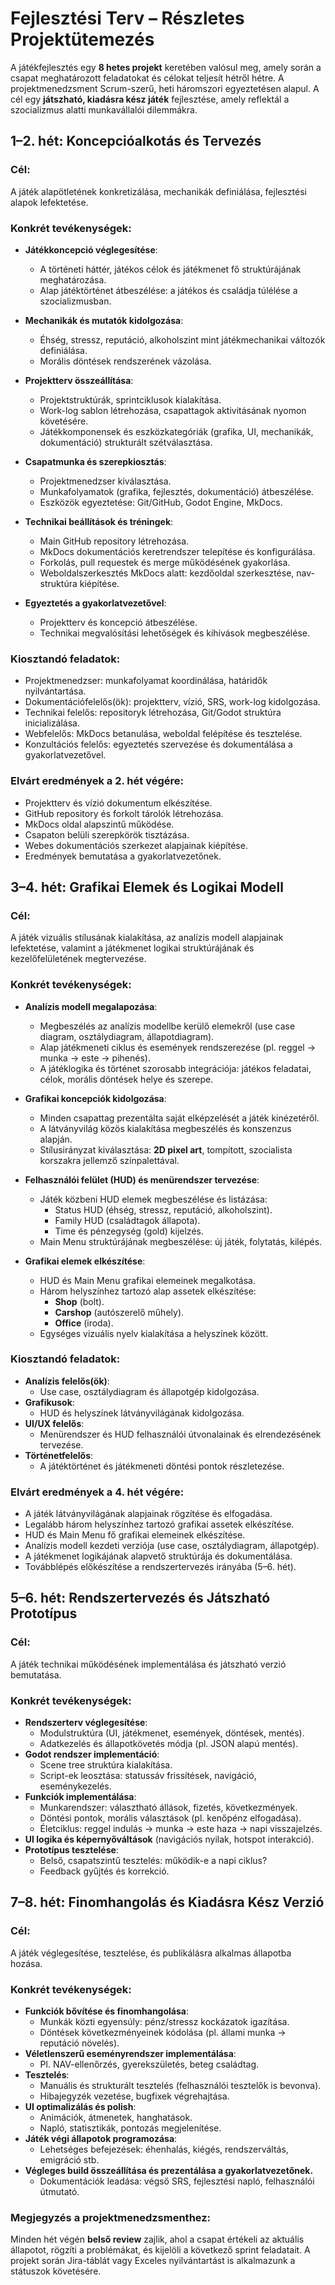 # Fejlesztési Terv – Részletes Projektütemezés

A játékfejlesztés egy **8 hetes projekt** keretében valósul meg, amely során a csapat meghatározott feladatokat és célokat teljesít hétről hétre. A projektmenedzsment Scrum-szerű, heti háromszori egyeztetésen alapul. A cél egy **játszható, kiadásra kész játék** fejlesztése, amely reflektál a szocializmus alatti munkavállalói dilemmákra.

## 1–2. hét: **Koncepcióalkotás és Tervezés**

### Cél:

A játék alapötletének konkretizálása, mechanikák definiálása, fejlesztési alapok lefektetése.

### Konkrét tevékenységek:

- **Játékkoncepció véglegesítése**:

  - A történeti háttér, játékos célok és játékmenet fő struktúrájának meghatározása.
  - Alap játéktörténet átbeszélése: a játékos és családja túlélése a szocializmusban.

- **Mechanikák és mutatók kidolgozása**:

  - Éhség, stressz, reputáció, alkoholszint mint játékmechanikai változók definiálása.
  - Morális döntések rendszerének vázolása.

- **Projektterv összeállítása**:

  - Projektstruktúrák, sprintciklusok kialakítása.
  - Work-log sablon létrehozása, csapattagok aktivitásának nyomon követésére.
  - Játékkomponensek és eszközkategóriák (grafika, UI, mechanikák, dokumentáció) strukturált szétválasztása.

- **Csapatmunka és szerepkiosztás**:

  - Projektmenedzser kiválasztása.
  - Munkafolyamatok (grafika, fejlesztés, dokumentáció) átbeszélése.
  - Eszközök egyeztetése: Git/GitHub, Godot Engine, MkDocs.

- **Technikai beállítások és tréningek**:

  - Main GitHub repository létrehozása.
  - MkDocs dokumentációs keretrendszer telepítése és konfigurálása.
  - Forkolás, pull requestek és merge működésének gyakorlása.
  - Weboldalszerkesztés MkDocs alatt: kezdőoldal szerkesztése, nav-struktúra kiépítése.

- **Egyeztetés a gyakorlatvezetővel**:
  - Projektterv és koncepció átbeszélése.
  - Technikai megvalósítási lehetőségek és kihívások megbeszélése.

### Kiosztandó feladatok:

- Projektmenedzser: munkafolyamat koordinálása, határidők nyilvántartása.
- Dokumentációfelelős(ök): projektterv, vízió, SRS, work-log kidolgozása.
- Technikai felelős: repositoryk létrehozása, Git/Godot struktúra inicializálása.
- Webfelelős: MkDocs betanulása, weboldal felépítése és tesztelése.
- Konzultációs felelős: egyeztetés szervezése és dokumentálása a gyakorlatvezetővel.

### Elvárt eredmények a 2. hét végére:

- Projektterv és vízió dokumentum elkészítése.
- GitHub repository és forkolt tárolók létrehozása.
- MkDocs oldal alapszintű működése.
- Csapaton belüli szerepkörök tisztázása.
- Webes dokumentációs szerkezet alapjainak kiépítése.
- Eredmények bemutatása a gyakorlatvezetőnek.

## 3–4. hét: **Grafikai Elemek és Logikai Modell**

### Cél:

A játék vizuális stílusának kialakítása, az analízis modell alapjainak lefektetése, valamint a játékmenet logikai struktúrájának és kezelőfelületének megtervezése.

### Konkrét tevékenységek:

- **Analízis modell megalapozása**:

  - Megbeszélés az analízis modellbe kerülő elemekről (use case diagram, osztálydiagram, állapotdiagram).
  - Alap játékmeneti ciklus és események rendszerezése (pl. reggel → munka → este → pihenés).
  - A játéklogika és történet szorosabb integrációja: játékos feladatai, célok, morális döntések helye és szerepe.

- **Grafikai koncepciók kidolgozása**:

  - Minden csapattag prezentálta saját elképzelését a játék kinézetéről.
  - A látványvilág közös kialakítása megbeszélés és konszenzus alapján.
  - Stílusirányzat kiválasztása: **2D pixel art**, tompított, szocialista korszakra jellemző színpalettával.

- **Felhasználói felület (HUD) és menürendszer tervezése**:

  - Játék közbeni HUD elemek megbeszélése és listázása:
    - Status HUD (éhség, stressz, reputáció, alkoholszint).
    - Family HUD (családtagok állapota).
    - Time és pénzegység (gold) kijelzés.
  - Main Menu struktúrájának megbeszélése: új játék, folytatás, kilépés.

- **Grafikai elemek elkészítése**:
  - HUD és Main Menu grafikai elemeinek megalkotása.
  - Három helyszínhez tartozó alap assetek elkészítése:
    - **Shop** (bolt).
    - **Carshop** (autószerelő műhely).
    - **Office** (iroda).
  - Egységes vizuális nyelv kialakítása a helyszínek között.

### Kiosztandó feladatok:

- **Analízis felelős(ök)**:
  - Use case, osztálydiagram és állapotgép kidolgozása.
- **Grafikusok**:
  - HUD és helyszínek látványvilágának kidolgozása.
- **UI/UX felelős**:
  - Menürendszer és HUD felhasználói útvonalainak és elrendezésének tervezése.
- **Történetfelelős**:
  - A játéktörténet és játékmeneti döntési pontok részletezése.

### Elvárt eredmények a 4. hét végére:

- A játék látványvilágának alapjainak rögzítése és elfogadása.
- Legalább három helyszínhez tartozó grafikai assetek elkészítése.
- HUD és Main Menu fő grafikai elemeinek elkészítése.
- Analízis modell kezdeti verziója (use case, osztálydiagram, állapotgép).
- A játékmenet logikájának alapvető struktúrája és dokumentálása.
- Továbblépés előkészítése a rendszertervezés irányába (5–6. hét).

## 5–6. hét: **Rendszertervezés és Játszható Prototípus**

### Cél:

A játék technikai működésének implementálása és játszható verzió bemutatása.

### Konkrét tevékenységek:

- **Rendszerterv véglegesítése**:
  - Modulstruktúra (UI, játékmenet, események, döntések, mentés).
  - Adatkezelés és állapotkövetés módja (pl. JSON alapú mentés).
- **Godot rendszer implementáció**:
  - Scene tree struktúra kialakítása.
  - Script-ek leosztása: statussáv frissítések, navigáció, eseménykezelés.
- **Funkciók implementálása**:
  - Munkarendszer: választható állások, fizetés, következmények.
  - Döntési pontok, morális választások (pl. kenőpénz elfogadása).
  - Életciklus: reggel indulás → munka → este haza → napi visszajelzés.
- **UI logika és képernyőváltások** (navigációs nyilak, hotspot interakció).
- **Prototípus tesztelése**:
  - Belső, csapatszintű tesztelés: működik-e a napi ciklus?
  - Feedback gyűjtés és korrekció.

## 7–8. hét: **Finomhangolás és Kiadásra Kész Verzió**

### Cél:

A játék véglegesítése, tesztelése, és publikálásra alkalmas állapotba hozása.

### Konkrét tevékenységek:

- **Funkciók bővítése és finomhangolása**:
  - Munkák közti egyensúly: pénz/stressz kockázatok igazítása.
  - Döntések következményeinek kódolása (pl. állami munka → reputáció növelés).
- **Véletlenszerű eseményrendszer implementálása**:
  - Pl. NAV-ellenőrzés, gyerekszületés, beteg családtag.
- **Tesztelés**:
  - Manuális és strukturált tesztelés (felhasználói tesztelők is bevonva).
  - Hibajegyzék vezetése, bugfixek végrehajtása.
- **UI optimalizálás és polish**:
  - Animációk, átmenetek, hanghatások.
  - Napló, statisztikák, pontozás megjelenítése.
- **Játék végi állapotok programozása**:
  - Lehetséges befejezések: éhenhalás, kiégés, rendszerváltás, emigráció stb.
- **Végleges build összeállítása és prezentálása a gyakorlatvezetőnek.**
  - Dokumentációk leadása: végső SRS, fejlesztési napló, felhasználói útmutató.

### Megjegyzés a projektmenedzsmenthez:

Minden hét végén **belső review** zajlik, ahol a csapat értékeli az aktuális állapotot, rögzíti a problémákat, és kijelöli a következő sprint feladatait. A projekt során Jira-táblát vagy Exceles nyilvántartást is alkalmazunk a státuszok követésére.
